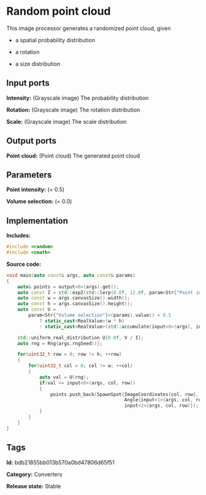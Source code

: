 # Random point cloud

This image processor generates a randomized point cloud, given

* a spatial probability distribution

* a rotation

* a size distribution

## Input ports

__Intensity:__ (Grayscale image) The probability distribution

__Rotation:__ (Grayscale image) The rotation distribution

__Scale:__ (Grayscale image) The scale distribution

## Output ports

__Point cloud:__ (Point cloud) The generated point cloud

## Parameters

__Point intensity:__ (= 0.5)

__Volume selection:__ (= 0.0)

## Implementation

__Includes:__ 

```c++
#include <random>
#include <cmath>
```

__Source code:__ 

```c++
void main(auto const& args, auto const& params)
{
	auto& points = output<0>(args).get();
	auto const I = std::exp2(std::lerp(0.0f, 12.0f, param<Str{"Point intensity"}>(params).value()));
	auto const w = args.canvasSize().width();
	auto const h = args.canvasSize().height();
	auto const V =
	    param<Str{"Volume selection"}>(params).value() < 0.5
	        ? static_cast<RealValue>(w * h)
	        : static_cast<RealValue>(std::accumulate(input<0>(args), input<0>(args) + w * h, 0.0));

	std::uniform_real_distribution U{0.0f, V / I};
	auto rng = Rng{args.rngSeed()};

	for(uint32_t row = 0; row != h; ++row)
	{
		for(uint32_t col = 0; col != w; ++col)
		{
			auto val = U(rng);
			if(val <= input<0>(args, col, row))
			{
				points.push_back(SpawnSpot{ImageCoordinates{col, row},
				                           Angle{input<1>(args, col, row), Angle::Turns{}},
				                           input<2>(args, col, row)});
			}
		}
	}
}
```

## Tags

__Id:__ bdb21855bb013b570a0bd47806d65f51

__Category:__ Converters

__Release state:__ Stable